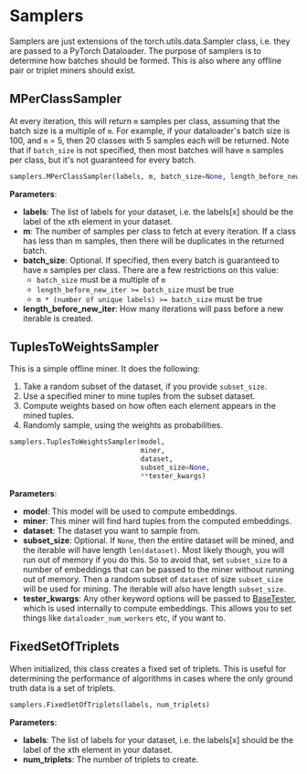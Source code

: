 # Samplers
Samplers are just extensions of the torch.utils.data.Sampler class, i.e. they are passed to a PyTorch Dataloader. The purpose of samplers is to determine how batches should be formed. This is also where any offline pair or triplet miners should exist.


## MPerClassSampler
At every iteration, this will return ```m``` samples per class, assuming that the batch size is a multiple of ```m```. For example, if your dataloader's batch size is 100, and ```m``` = 5, then 20 classes with 5 samples each will be returned. Note that if ```batch_size``` is not specified, then most batches will have ```m``` samples per class, but it's not guaranteed for every batch.
```python
samplers.MPerClassSampler(labels, m, batch_size=None, length_before_new_iter=100000)
```
**Parameters**:

* **labels**: The list of labels for your dataset, i.e. the labels[x] should be the label of the xth element in your dataset.
* **m**: The number of samples per class to fetch at every iteration. If a class has less than m samples, then there will be duplicates in the returned batch.
* **batch_size**: Optional. If specified, then every batch is guaranteed to have ```m``` samples per class. There are a few restrictions on this value:
	* ```batch_size``` must be a multiple of ```m```
	* ```length_before_new_iter >= batch_size``` must be true
	* ```m * (number of unique labels) >= batch_size``` must be true
* **length_before_new_iter**: How many iterations will pass before a new iterable is created.

## TuplesToWeightsSampler
This is a simple offline miner. It does the following:

1. Take a random subset of the dataset, if you provide ```subset_size```.
2. Use a specified miner to mine tuples from the subset dataset.
3. Compute weights based on how often each element appears in the mined tuples.
4. Randomly sample, using the weights as probabilities.

```python
samplers.TuplesToWeightsSampler(model, 
								miner, 
								dataset, 
								subset_size=None, 
								**tester_kwargs)
```

**Parameters**:

* **model**: This model will be used to compute embeddings.
* **miner**: This miner will find hard tuples from the computed embeddings.
* **dataset**: The dataset you want to sample from.
* **subset_size**: Optional. If ```None```, then the entire dataset will be mined, and the iterable will have length ```len(dataset)```. Most likely though, you will run out of memory if you do this. So to avoid that, set ```subset_size``` to a number of embeddings that can be passed to the miner without running out of memory. Then a random subset of ```dataset``` of size ```subset_size``` will be used for mining. The iterable will also have length ```subset_size```.
* **tester_kwargs**: Any other keyword options will be passed to [BaseTester](testers.md#basetester), which is used internally to compute embeddings. This allows you to set things like ```dataloader_num_workers``` etc, if you want to.


## FixedSetOfTriplets
When initialized, this class creates a fixed set of triplets. This is useful for determining the performance of algorithms in cases where the only ground truth data is a set of triplets.
```python
samplers.FixedSetOfTriplets(labels, num_triplets)
```

**Parameters**:

* **labels**: The list of labels for your dataset, i.e. the labels[x] should be the label of the xth element in your dataset.
* **num_triplets**: The number of triplets to create.